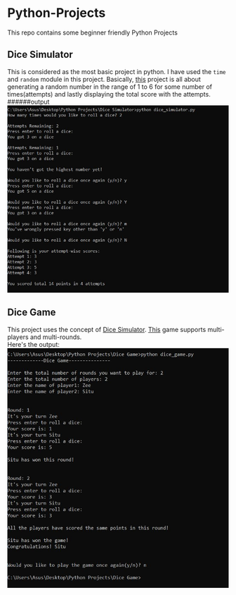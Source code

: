 # Python-Projects
This repo contains some beginner friendly Python Projects
## Dice Simulator
This is considered as the most basic project in python. I have used the `time` and `random` module in this project. Basically, [this](Dice-Simulator) project is all about generating a random number in the range of 1 to 6 for some number of times(attempts) and lastly displaying the total score with the attempts.    
######output 
![](Dice-Simulator/output.JPG)
## Dice Game
This project uses the concept of [Dice Simulator](Dice-Simulator/dice_simulator.py). [This](Dice-Game) game supports multi-players and multi-rounds.  
Here's the output:  
![](Dice-Game/output.JPG)
